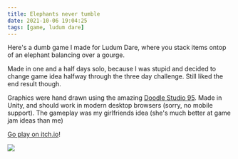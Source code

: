```yaml
---
title: Elephants never tumble
date: 2021-10-06 19:04:25
tags: [game, ludum dare]
---
```


Here's a dumb game I made for Ludum Dare, where you stack items ontop of an elephant balancing over a gourge.

Made in one and a half days solo, because I was stupid and decided to change game idea halfway through the three day challenge. Still liked the end result though.

Graphics were hand drawn using the amazing [Doodle Studio 95](https://fernandoramallo.itch.io/doodle-studio-95). Made in Unity, and should work in modern desktop browsers (sorry, no mobile support). The gameplay was my girlfriends idea (she's much better at game jam ideas than me)

[Go play on itch.io](https://zb.itch.io/elephants-never-tumble)!

![](/Elephants-never-tumble/elephantsnevertumble.PNG)